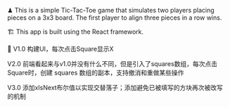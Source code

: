 ♟ This is a simple Tic-Tac-Toe game that simulates two players placing pieces on a 3x3 board. The first player to align three pieces in a row wins. 

🏗 This app is built using the React framework.

📂 V1.0 构建UI，每次点击Square显示X

   V2.0 前端看起来与v1.0并没有什么不同，但是引入了squares数组，每次点击Square时，创建 squares 数组的副本，支持撤消和重做某些操作

   V3.0 添加xIsNext布尔值以实现交替落子；添加避免已被填写的方块再次被改写的机制
